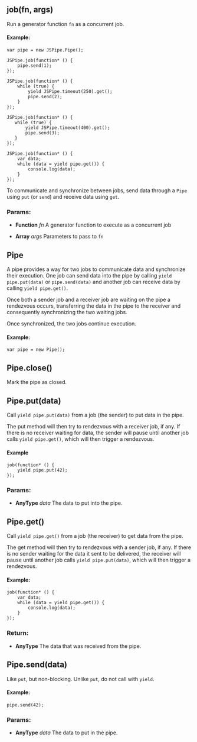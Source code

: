 

<!-- Start src/jspipe.js -->

## job(fn, args)

Run a generator function `fn` as a concurrent job.

#### Example:
```
var pipe = new JSPipe.Pipe();

JSPipe.job(function* () {
    pipe.send(1);
});

JSPipe.job(function* () {
    while (true) {
        yield JSPipe.timeout(250).get();
        pipe.send(2);
    }
});

JSPipe.job(function* () {
   while (true) {
       yield JSPipe.timeout(400).get();
       pipe.send(3);
   }
});

JSPipe.job(function* () {
    var data;
    while (data = yield pipe.get()) {
        console.log(data);
    }
});
```

To communicate and synchronize between jobs, send data through a `Pipe`
using `put` (or `send`) and receive data using `get`.

### Params: 

* **Function** *fn* A generator function to execute as a concurrent job

* **Array** *args* Parameters to pass to `fn`

## Pipe

A pipe provides a way for two jobs to communicate data and synchronize their execution.
One job can send data into the pipe by calling `yield pipe.put(data)` or `pipe.send(data)`
and another job can receive data by calling `yield pipe.get()`.

Once both a sender job and a receiver job are waiting on the pipe a rendezvous occurs,
transferring the data in the pipe to the receiver and consequently synchronizing the two
waiting jobs.

Once synchronized, the two jobs continue execution.

#### Example:
```
var pipe = new Pipe();
```

## Pipe.close()

Mark the pipe as closed.

## Pipe.put(data)

Call `yield pipe.put(data)` from a job (the sender) to put data in the pipe.

The put method will then try to rendezvous with a receiver job, if any.
If there is no receiver waiting for data, the sender will pause until another
job calls `yield pipe.get()`, which will then trigger a rendezvous.

#### Example
```
job(function* () {
    yield pipe.put(42);
});
```

### Params: 

* **AnyType** *data* The data to put into the pipe.

## Pipe.get()

Call `yield pipe.get()` from a job (the receiver) to get data from the pipe.

The get method will then try to rendezvous with a sender job, if any.
If there is no sender waiting for the data it sent to be delivered, the receiver will
pause until another job calls `yield pipe.put(data)`, which will then trigger
a rendezvous.

#### Example:
```
job(function* () {
    var data;
    while (data = yield pipe.get()) {
        console.log(data);
    }
});
```

### Return:

* **AnyType** The data that was received from the pipe.

## Pipe.send(data)

Like `put`, but non-blocking. Unlike `put`, do not call with `yield`.

#### Example:
```
pipe.send(42);
```

### Params: 

* **AnyType** *data* The data to put in the pipe.

<!-- End src/jspipe.js -->

